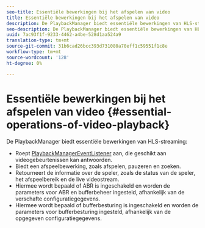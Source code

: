 ```yaml
---
seo-title: Essentiële bewerkingen bij het afspelen van video
title: Essentiële bewerkingen bij het afspelen van video
description: De PlaybackManager biedt essentiële bewerkingen van HLS-streaming
seo-description: De PlaybackManager biedt essentiële bewerkingen van HLS-streaming
uuid: 7ac93f1f-9233-4462-a4be-528d1aa524a9
translation-type: tm+mt
source-git-commit: 31b6cad26bcc393d731080a70eff1c59551f1c8e
workflow-type: tm+mt
source-wordcount: '128'
ht-degree: 0%

---
```



# Essentiële bewerkingen bij het afspelen van video {#essential-operations-of-video-playback}

De PlaybackManager biedt essentiële bewerkingen van HLS-streaming:

* Roept [PlaybackManagerEventListener](https://help.adobe.com/en_US/primetime/api/reference_implementation/android/javadoc/com/adobe/primetime/reference/manager/PlaybackManager.PlaybackManagerEventListener.html) aan, die geschikt aan videogebeurtenissen kan antwoorden.
* Biedt een afspeelbewerking, zoals afspelen, pauzeren en zoeken.
* Retourneert de informatie over de speler, zoals de status van de speler, het afspeelbereik en de live videostream.
* Hiermee wordt bepaald of ABR is ingeschakeld en worden de parameters voor ABR en bufferbeheer ingesteld, afhankelijk van de verschafte configuratiegegevens.
* Hiermee wordt bepaald of bufferbesturing is ingeschakeld en worden de parameters voor bufferbesturing ingesteld, afhankelijk van de opgegeven configuratiegegevens.